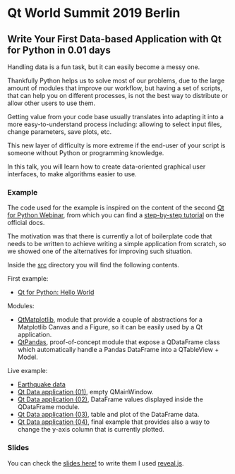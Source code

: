 # Qt World Summit 2019 Berlin
## Write Your First Data-based Application with Qt for Python in 0.01 days

Handling data is a fun task, but it can easily become a messy one.

Thankfully Python helps us to solve most of our problems,
due to the large amount of modules that improve our workflow,
but having a set of scripts, that can help you on different processes,
is not the best way to distribute or allow other users to use them.

Getting value from your code base usually translates into adapting it into
a more easy-to-understand process including: allowing to select input files,
change parameters, save plots, etc.

This new layer of difficulty is more extreme if the end-user of your script
is someone without Python or programming knowledge.

In this talk, you will learn how to create data-oriented graphical user
interfaces, to make algorithms easier to use.

### Example

The code used for the example is inspired on the content of the second
[Qt for Python Webinar](https://www.youtube.com/watch?v=wKqLaNqxgas),
from which you can find a
[step-by-step tutorial](https://doc.qt.io/qtforpython/tutorials/datavisualize/index.html)
on the official docs.

The motivation was that there is currently a lot of boilerplate code
that needs to be written to achieve writing a simple application from scratch,
so we showed one of the alternatives for improving such situation.

Inside the [src](src/) directory you will find the following contents.

First example:
* [Qt for Python: Hello World](src/hello.py)

Modules:
* [QtMatplotlib](src/QtMatplotlib/), module that provide a couple of abstractions
  for a Matplotlib Canvas and a Figure, so it can be easily used by a Qt application.
* [QtPandas](src/QtPandas/), proof-of-concept module that expose a QDataFrame class
  which automatically handle a Pandas DataFrame into a QTableView + Model.

Live example:
* [Earthquake data](src/month.csv)
* [Qt Data application (01)](src/01-qt_data.py), empty QMainWindow.
* [Qt Data application (02)](src/02-qt_data.py), DataFrame values displayed
  inside the QDataFrame module.
* [Qt Data application (03)](src/03-qt_data.py), table and plot of the DataFrame data.
* [Qt Data application (04)](src/04-qt_data.py), final example that provides also
  a way to change the y-axis column that is currently plotted.

### Slides

You can check the [slides here!](https://maureira.xyz/talks/qt/qtws2019_cpp)
to write them I used [reveal.js](https://github.com/hakimel/reveal.js/).

